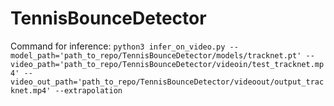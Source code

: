 # TennisBounceDetector

Command for inference: `python3 infer_on_video.py --model_path='path_to_repo/TennisBounceDetector/models/tracknet.pt' --video_path='path_to_repo/TennisBounceDetector/videoin/test_tracknet.mp4' --video_out_path='path_to_repo/TennisBounceDetector/videoout/output_tracknet.mp4' --extrapolation`